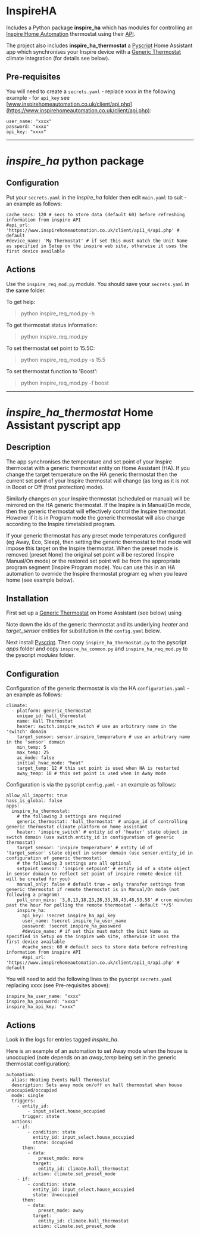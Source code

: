 # InspireHA

Includes a Python package **inspire_ha** which has modules for controlling an
[Inspire Home Automation](https://www.inspirehomeautomation.co.uk/) thermostat
using their [API](https://www.inspirehomeautomation.co.uk/client/api_help.php). 

The project also includes **inspire_ha_thermostat** a [Pyscript](https://hacs-pyscript.readthedocs.io/en/latest/) Home Assistant app 
which synchronises your Inspire device with a [Generic Thermostat](https://www.home-assistant.io/integrations/generic_thermostat/) 
climate integration (for details see below).


## Pre-requisites

You will need to create a `secrets.yaml` - replace xxxx in the following example - for `api_key`
 see [www.inspirehomeautomation.co.uk/client/api.php](https://www.inspirehomeautomation.co.uk/client/api.php):
```
user_name: "xxxx"
password: "xxxx"
api_key: "xxxx"
```

----------

# _inspire_ha_ python package 

## Configuration

Put your `secrets.yaml` in the _inspire_ha_ folder then edit `main.yaml` to suit - an example as follows:

```
cache_secs: 120 # secs to store data (default 60) before refreshing information from inspire API
#api_url: 'https://www.inspirehomeautomation.co.uk/client/api1_4/api.php' # default
#device_name: 'My Thermostat' # if set this must match the Unit Name as specified in Setup on the inspire web site, otherwise it uses the first device available
```

## Actions
Use the `inspire_req_mod.py` module. You should save your `secrets.yaml` in the same folder.

To get help:

> python inspire_req_mod.py -h

To get thermostat status information:

> python inspire_req_mod.py

To set thermostat set point to 15.5C:

> python inspire_req_mod.py -s 15.5

To set thermostat function to 'Boost':

> python inspire_req_mod.py -f boost

----------

# _inspire_ha_thermostat_ Home Assistant pyscript app 

## Description

The app synchronises the temperature and set point of your Inspire thermostat with a generic thermostat entity on 
Home Assistant (HA). If you change the target temperature on the HA generic thermostat then the current set point 
of your Inspire thermostat will change (as long as it is not in Boost or Off (frost protection) mode).

Similarly changes on your Inspire thermostat (scheduled or manual) will be mirrored on the HA generic thermostat.
If the Inspire is in Manual/On mode, then the generic thermostat will effectively control the Inspire thermostat. However 
if it is in Program mode the generic thermostat will also change according to the Inspire timetabled program.

If your generic thermostat has any preset mode temperatures configured (eg Away, Eco, Sleep), then setting the 
generic thermostat to that mode will impose this target on the Inspire thermostat. When the preset mode is removed (preset None) 
the original set point will be restored (Inspire Manual/On mode) or the restored set point will be from the appropriate program 
segment (Inspire Program mode). You can use this in an HA automation to override the Inspire thermostat program eg when you leave home
(see example below).

## Installation
First set up a [Generic Thermostat](https://www.home-assistant.io/integrations/generic_thermostat/) on Home Assistant
(see below) using 

Note down the ids of the generic thermostat and its underlying _heater_ and _target_sensor_ entities for 
substitution in the `config.yaml` below.

Next install [Pyscript](https://hacs-pyscript.readthedocs.io/en/latest/).
Then copy `inspire_ha_thermostat.py` to the pyscript _apps_ folder
and copy `inspire_ha_common.py` and `inspire_ha_req_mod.py` to the pyscript _modules_ folder. 

## Configuration
Configuration of the generic thermostat is via the HA `configuration.yaml` - an example as follows:
```
climate:
  - platform: generic_thermostat
    unique_id: hall_thermostat
    name: Hall Thermostat
    heater: switch.inspire_switch # use an arbitrary name in the 'switch' domain
    target_sensor: sensor.inspire_temperature # use an arbitrary name in the 'sensor' domain
    min_temp: 5
    max_temp: 25
    ac_mode: false
    initial_hvac_mode: "heat"
    target_temp: 12 # this set point is used when HA is restarted
    away_temp: 10 # this set point is used when in Away mode
```
Configuration is via the pyscript `config.yaml` - an example as follows:
```
allow_all_imports: true
hass_is_global: false
apps:
  inspire_ha_thermostat:
    # the following 3 settings are required
    generic_thermostat: 'hall_thermostat' # unique_id of controlling generic thermostat climate platform on home assistant
    heater: 'inspire_switch' # entity id of 'heater' state object in switch domain (use switch.entity_id in configuration of generic thermostat)
    target_sensor: 'inspire_temperature' # entity id of 'target_sensor' state object in sensor domain (use sensor.entity_id in configuration of generic thermostat)
    # the following 3 settings are all optional
    setpoint_sensor: 'inspire_setpoint' # entity id of a state object in sensor domain to reflect set point of inspire remote device (it will be created for you)
    manual_only: false # default true = only transfer settings from generic thermostat if remote thermostat is in Manual/On mode (not following a program)
    poll_cron_mins: '3,8,13,18,23,28,33,38,43,48,53,58' # cron minutes past the hour for polling the remote thermostat - default '*/5' 
    inspire_ha:
      api_key: !secret inspire_ha_api_key
      user_name: !secret inspire_ha_user_name
      password: !secret inspire_ha_password
      #device_name: # if set this must match the Unit Name as specified in Setup on the inspire web site, otherwise it uses the first device available
      #cache_secs: 60 # default secs to store data before refreshing information from inspire API
      #api_url: 'https://www.inspirehomeautomation.co.uk/client/api1_4/api.php' # default
```
You will need to add the following lines to the pyscript `secrets.yaml` replacing xxxx (see Pre-requisites above):
```
inspire_ha_user_name: "xxxx"
inspire_ha_password: "xxxx"
inspire_ha_api_key: "xxxx"
```

## Actions

Look in the logs for entries tagged _inspire_ha_. 

Here is an example of an automation to set Away mode when the house is unoccupied 
(note depends on an _away_temp_ being set in the generic thermostat configuration):
```
automation:
  alias: Heating Events Hall Thermostat
  description: Sets away mode on/off on hall thermostat when house unoccupied/occupied
  mode: single
  triggers:
    - entity_id:
        - input_select.house_occupied
      trigger: state
  actions:
    - if:
        - condition: state
          entity_id: input_select.house_occupied
          state: Occupied
      then:
        - data:
            preset_mode: none
          target:
            entity_id: climate.hall_thermostat
          action: climate.set_preset_mode
    - if:
        - condition: state
          entity_id: input_select.house_occupied
          state: Unoccupied
      then:
        - data:
            preset_mode: away
          target:
            entity_id: climate.hall_thermostat
          action: climate.set_preset_mode
```

